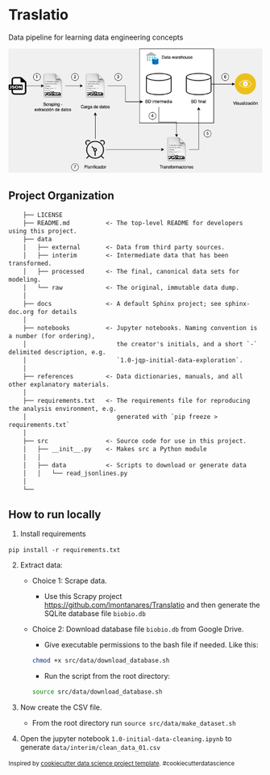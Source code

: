 # Traslatio
Data pipeline for learning data engineering concepts


[![Data Pipeline workflow][workflow-image]](https://example.com)


<!-- MARKDOWN LINKS & IMAGES -->
[workflow-image]: traslatio_3.drawio-min.png


## Project Organization

```
    ├── LICENSE
    ├── README.md          <- The top-level README for developers using this project.
    ├── data
    │   ├── external       <- Data from third party sources.
    │   ├── interim        <- Intermediate data that has been transformed.
    │   ├── processed      <- The final, canonical data sets for modeling.
    │   └── raw            <- The original, immutable data dump.
    │
    ├── docs               <- A default Sphinx project; see sphinx-doc.org for details
    │
    ├── notebooks          <- Jupyter notebooks. Naming convention is a number (for ordering),
    │                         the creator's initials, and a short `-` delimited description, e.g.
    │                         `1.0-jqp-initial-data-exploration`.
    │
    ├── references         <- Data dictionaries, manuals, and all other explanatory materials.
    │
    ├── requirements.txt   <- The requirements file for reproducing the analysis environment, e.g.
    │                         generated with `pip freeze > requirements.txt`
    │
    ├── src                <- Source code for use in this project.
    │   ├── __init__.py    <- Makes src a Python module
    │   │
    │   ├── data           <- Scripts to download or generate data
    │   │   └── read_jsonlines.py
    │
    └──
```

## How to run locally

1. Install requirements

`pip install -r requirements.txt`

2. Extract data:
    - Choice 1: Scrape data.
        - Use this Scrapy project https://github.com/lmontanares/Translatio and then generate the SQLite database file `biobio.db`
    - Choice 2: Download database file `biobio.db` from Google Drive.
        - Give executable permissions to the bash file if needed. Like this:
        ```bash
        chmod +x src/data/download_database.sh
        ```
        - Run the script from the root directory:

        ```bash
        source src/data/download_database.sh
        ```

3. Now create the CSV file.
    - From the root directory run `source src/data/make_dataset.sh`

4. Open the jupyter notebook `1.0-initial-data-cleaning.ipynb` to generate `data/interim/clean_data_01.csv`

<p><small>Inspired by <a target="_blank" href="https://drivendata.github.io/cookiecutter-data-science/">cookiecutter data science project template</a>. #cookiecutterdatascience</small></p>
